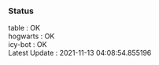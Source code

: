 ### Status


table : OK  
hogwarts : OK  
icy-bot : OK  
Latest Update : 2021-11-13 04:08:54.855196
